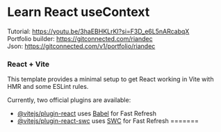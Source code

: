 # Learn React useContext
Tutorial: https://youtu.be/3haEBHKLrKI?si=F3D_e6L5nARcabqX <br>
Portfolio builder: https://gitconnected.com/riandec <br>
Json: https://gitconnected.com/v1/portfolio/riandec

### React + Vite

This template provides a minimal setup to get React working in Vite with HMR and some ESLint rules.

Currently, two official plugins are available:

- [@vitejs/plugin-react](https://github.com/vitejs/vite-plugin-react/blob/main/packages/plugin-react/README.md) uses [Babel](https://babeljs.io/) for Fast Refresh
- [@vitejs/plugin-react-swc](https://github.com/vitejs/vite-plugin-react-swc) uses [SWC](https://swc.rs/) for Fast Refresh
=======
